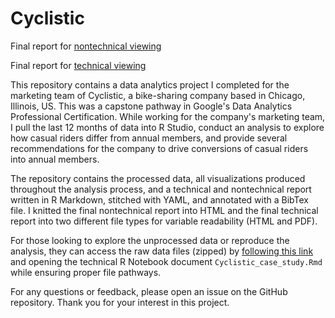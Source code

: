 # Cyclistic
Final report for [nontechnical viewing](https://github.com/JBrocklyAnderson/Cyclistic/blob/main/reports/cyclistic_case_study_nontechnical_final_pdf.pdf)

Final report for [technical viewing](https://github.com/JBrocklyAnderson/Cyclistic/blob/main/reports/Cyclistic_case_study.pdf)

This repository contains a data analytics project I completed for the marketing team of Cyclistic, a bike-sharing company based in Chicago, Illinois, US. This was a capstone pathway in Google's Data Analytics Professional Certification. While working for the company's marketing team, I pull the last 12 months of data into R Studio, conduct an analysis to explore how casual riders differ from annual members, and provide several recommendations for the company to drive conversions of casual riders into annual members.

The repository contains the processed data, all visualizations produced throughout the analysis process, and a technical and nontechnical report written in R Markdown, stitched with YAML, and annotated with a BibTex file. I knitted the final nontechnical report into HTML and the final technical report into two different file types for variable readability (HTML and PDF). 

For those looking to explore the unprocessed data or reproduce the analysis, they can access the raw data files (zipped) by [following this link](https://divvy-tripdata.s3.amazonaws.com/index.html) and opening the technical R Notebook document `Cyclistic_case_study.Rmd` while ensuring proper file pathways.

For any questions or feedback, please open an issue on the GitHub repository. Thank you for your interest in this project. 
